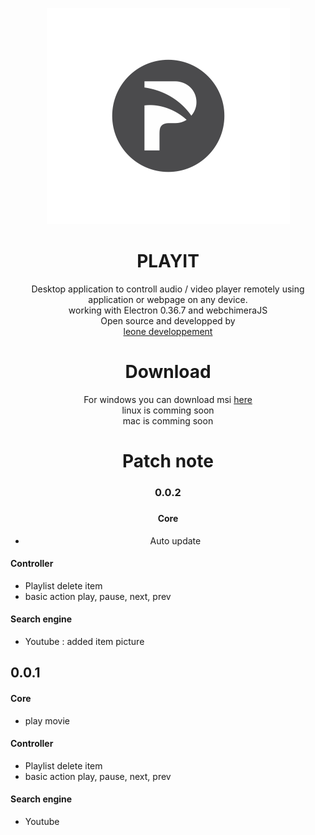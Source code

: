 
<p align="center"><img src="https://raw.githubusercontent.com/leon3s/playIT/master/app/public/img/icon.png"></img></p>


<h1 align="center"> PLAYIT </h1> 

<p align="center">Desktop application to controll audio / video player remotely using application or webpage on any device.

</br>
working with Electron 0.36.7 and webchimeraJS
</br>
Open source and developped by </br> <a href="http://leone-dev.com/"> leone developpement </a><p>

<h1 align="center"> Download </h1>

<p align="center"> For windows you can download msi <a href="http://leone-dev.com/playit"> here </a> </br>
 linux is comming soon </br>
 mac is comming soon </p>

<h1 align="center"> Patch note </h1>

<h3 align="center"> 0.0.2 <h3>

<h4 align="center"> Core </h4>

<ul align="center">
	<li>
		Auto update
	</li>
</ul>

#### Controller

* Playlist delete item
* basic action play, pause, next, prev

#### Search engine

* Youtube : added item picture

## 0.0.1

#### Core

* play movie

#### Controller

* Playlist delete item
* basic action play, pause, next, prev

#### Search engine

* Youtube